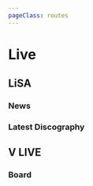 ```yaml
---
pageClass: routes
---
```


# Live

## LiSA

### News

<RouteEn author="Kiotlin" example="/lisa/info" path="/lisa/info" radar="1" rssbud="1" />

### Latest Discography

<RouteEn author="Kiotlin" example="/lisa/disco" path="/lisa/disco" radar="1" rssbud="1" />

## V LIVE

### Board

<RouteEn author="TonyRL" example="/vlive/channel/FD53B/board/3530" path="/vlive/channel/:channel/board/:board" :paramsDesc="['Channel ID, can be found in the URL', 'Board ID, can be found in the URL']" radar="1" rssbud="1" />
